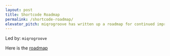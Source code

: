 ```yaml
---
layout: post
title: Shortcode Roadmap
permalink: /shortcode-roadmap/
elevator_pitch: miqrogroove has written up a roadmap for continued improvements
---
```


Led by: `miqrogroove`

Here is the [roadmap](http://www.miqrogroove.com/blog/2015/shortcode-v44/)